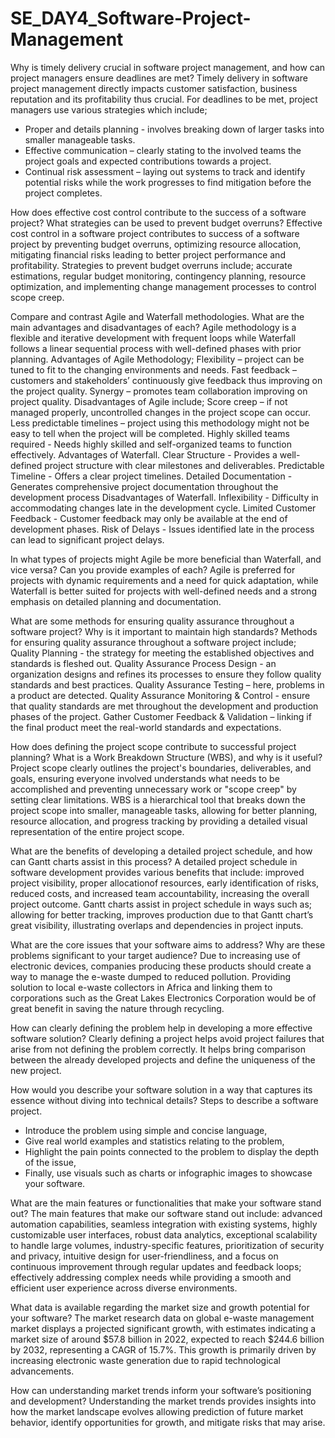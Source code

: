 # SE_DAY4_Software-Project-Management

Why is timely delivery crucial in software project management, and how can project managers ensure deadlines are met?
Timely delivery in software project management directly impacts customer satisfaction, business reputation and its profitability thus crucial.
For deadlines to be met, project managers use various strategies which include;
-	Proper and details planning  - involves breaking down of larger tasks into smaller manageable tasks.
-	Effective communication – clearly stating to the involved teams the project goals and expected contributions towards a project.
-	Continual risk assessment – laying out systems to track and identify potential risks while the work progresses to find mitigation before the project completes.

How does effective cost control contribute to the success of a software project? What strategies can be used to prevent budget overruns?
Effective cost control in a software project contributes to  success of a software project  by preventing budget overruns, optimizing resource allocation, mitigating financial risks leading to better project performance and profitability.
Strategies to prevent budget overruns include; accurate estimations, regular budget monitoring, contingency planning, resource optimization, and implementing change management processes to control scope creep.

Compare and contrast Agile and Waterfall methodologies. What are the main advantages and disadvantages of each?
Agile methodology is a flexible and iterative development with frequent loops while Waterfall  follows a linear sequential process with well-defined phases with prior  planning.
Advantages of Agile Methodology;
Flexibility – project can be tuned to fit to the changing environments and needs.
Fast feedback – customers and stakeholders’ continuously give feedback thus improving on the project quality.
Synergy – promotes team collaboration improving on project quality.
Disadvantages of Agile include;
Score creep – if not managed properly, uncontrolled changes in the project scope can occur.
Less predictable timelines – project using this methodology might not be easy to tell when the project will be completed.
Highly skilled teams required -  Needs highly skilled and self-organized teams to function effectively. 
Advantages of Waterfall.
Clear Structure - Provides a well-defined project structure with clear milestones and deliverables. 
Predictable Timeline - Offers a clear project timelines.
Detailed Documentation - Generates comprehensive project documentation throughout the development process 
Disadvantages of Waterfall.
Inflexibility - Difficulty in accommodating changes late in the development cycle. 
Limited Customer Feedback - Customer feedback may only be available at the end of development phases. 
Risk of Delays -  Issues identified late in the process can lead to significant project delays. 

In what types of projects might Agile be more beneficial than Waterfall, and vice versa? Can you provide examples of each?
Agile is preferred for projects with dynamic requirements and a need for quick adaptation, while Waterfall is better suited for projects with well-defined needs and a strong emphasis on detailed planning and documentation. 

What are some methods for ensuring quality assurance throughout a software project? Why is it important to maintain high standards?
Methods for ensuring quality assurance throughout a software project include;
Quality Planning - the strategy for meeting the established objectives and standards is fleshed out.
Quality Assurance Process Design - an organization designs and refines its processes to ensure they follow quality standards and best practices.
Quality Assurance Testing – here, problems in a product are detected.
Quality Assurance Monitoring & Control - ensure that quality standards  are met throughout the development and production phases of the project.
Gather Customer Feedback & Validation – linking if the final product meet the real-world standards  and expectations.

How does defining the project scope contribute to successful project planning? What is a Work Breakdown Structure (WBS), and why is it useful?
Project scope clearly outlines the project's boundaries, deliverables, and goals, ensuring everyone involved understands what needs to be accomplished and preventing unnecessary work or "scope creep" by setting clear limitations.
WBS is a hierarchical tool that breaks down the project scope into smaller, manageable tasks, allowing for better planning, resource allocation, and progress tracking by providing a detailed visual representation of the entire project scope.

What are the benefits of developing a detailed project schedule, and how can Gantt charts assist in this process?
A detailed project schedule in software development provides various benefits that include: improved project visibility, proper allocationof  resources, early identification of risks, reduced costs, and increased team accountability, increasing the overall project outcome. 
Gantt charts assist in project schedule in ways such as;  allowing for better tracking, improves production due to that Gantt chart’s great visibility, illustrating overlaps and dependencies in project inputs.

What are the core issues that your software aims to address? Why are these problems significant to your target audience?
Due to increasing use of electronic devices, companies producing these products should create a way to manage the e-waste dumped to reduced pollution. Providing solution to local e-waste collectors in Africa and linking them to  corporations such as the Great Lakes Electronics Corporation would be of great benefit in saving the nature through recycling.
	
 How can clearly defining the problem help in developing a more effective software solution?
Clearly defining a project helps avoid project failures that arise from not defining the problem correctly. It helps bring comparison between the already developed projects and define the uniqueness of the new project.

How would you describe your software solution in a way that captures its essence without diving into technical details?
Steps to describe a software project.
-	Introduce the problem using simple and concise language,
-	Give real world examples and statistics relating to the problem,
-	Highlight the pain points connected to the problem to display the depth of the issue,
-	Finally, use visuals such as charts or infographic images to showcase your software.

What are the main features or functionalities that make your software stand out?
The main features that make our software stand out include: advanced automation capabilities, seamless integration with existing systems, highly customizable user interfaces, robust data analytics, exceptional scalability to handle large volumes, industry-specific features, prioritization of security and privacy, intuitive design for user-friendliness, and a focus on continuous improvement through regular updates and feedback loops; effectively addressing complex needs while providing a smooth and efficient user experience across diverse environments. 

What data is available regarding the market size and growth potential for your software?
The market research data  on global e-waste management market displays a projected significant growth, with estimates indicating a market size of around $57.8 billion in 2022, expected to reach $244.6 billion by 2032, representing a CAGR of 15.7%. This growth is primarily driven by increasing electronic waste generation due to rapid technological advancements. 

How can understanding market trends inform your software’s positioning and development?
Understanding the market trends provides insights into how the market landscape evolves allowing prediction of  future market behavior, identify opportunities for growth, and mitigate risks that may arise.
